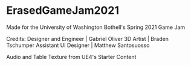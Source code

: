 # ErasedGameJam2021

Made for the University of Washington Bothell's Spring 2021 Game Jam

Credits:
Designer and Engineer | Gabriel Oliver
3D Artist | Braden Tschumper
Assistant UI Designer | Matthew Santosuosso

Audio and Table Texture from UE4's Starter Content
